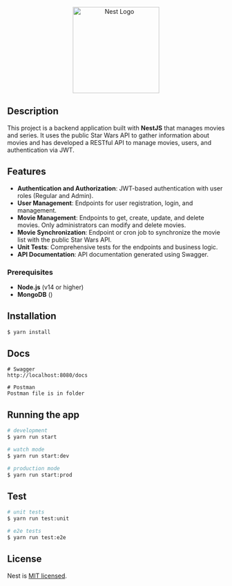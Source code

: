 <p align="center">
  <a href="http://nestjs.com/" target="blank"><img src="https://nestjs.com/img/logo-small.svg" width="200" alt="Nest Logo" /></a>
</p>
  <!--[![Backers on Open Collective](https://opencollective.com/nest/backers/badge.svg)](https://opencollective.com/nest#backer)
  [![Sponsors on Open Collective](https://opencollective.com/nest/sponsors/badge.svg)](https://opencollective.com/nest#sponsor)-->

## Description

This project is a backend application built with **NestJS** that manages movies and series. It uses the public Star Wars API to gather information about movies and has developed a RESTful API to manage movies, users, and authentication via JWT.

## Features

- **Authentication and Authorization**: JWT-based authentication with user roles (Regular and Admin).
- **User Management**: Endpoints for user registration, login, and management.
- **Movie Management**: Endpoints to get, create, update, and delete movies. Only administrators can modify and delete movies.
- **Movie Synchronization**: Endpoint or cron job to synchronize the movie list with the public Star Wars API.
- **Unit Tests**: Comprehensive tests for the endpoints and business logic.
- **API Documentation**: API documentation generated using Swagger.

### Prerequisites

- **Node.js** (v14 or higher)
- **MongoDB** ()

## Installation

```bash
$ yarn install
```

## Docs

```swagger
# Swagger
http://localhost:8080/docs
```

```swagger
# Postman
Postman file is in folder
```

## Running the app

```bash
# development
$ yarn run start

# watch mode
$ yarn run start:dev

# production mode
$ yarn run start:prod
```

## Test

```bash
# unit tests
$ yarn run test:unit

# e2e tests
$ yarn run test:e2e

```

## License

Nest is [MIT licensed](LICENSE).
